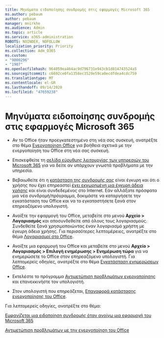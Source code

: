 ```yaml
---
title: Μηνύματα ειδοποίησης συνδρομής στις εφαρμογές Microsoft 365
ms.author: pebaum
author: pebaum
manager: mnirkhe
ms.audience: Admin
ms.topic: article
ms.service: o365-administration
ROBOTS: NOINDEX, NOFOLLOW
localization_priority: Priority
ms.collection: Adm_O365
ms.custom:
- "9000296"
- "1907"
ms.openlocfilehash: 964059ea464ac9d796731e943cb1d814743524a5
ms.sourcegitcommit: c6692ce0fa1358ec3529e59ca0ecdfdea4cdc759
ms.translationtype: MT
ms.contentlocale: el-GR
ms.lasthandoff: 09/14/2020
ms.locfileid: "47659238"
---
```

# <a name="subscription-notice-messages-in-microsoft-365-apps"></a>Μηνύματα ειδοποίησης συνδρομής στις εφαρμογές Microsoft 365

- Αν το Office ήταν προεγκατεστημένο στη νέα σας συσκευή, ανατρέξτε στο θέμα [Ενεργοποίηση Office](https://support.office.com/article/activate-office-5bd38f38-db92-448b-a982-ad170b1e187e) για βοήθεια σχετικά με την ενεργοποίηση του Office στη νέα σας συσκευή.

- Επισκεφθείτε τη [σελίδα εύρυθμης λειτουργίας των υπηρεσιών του Microsoft 365](https://docs.microsoft.com/office365/enterprise/view-service-health) για να δείτε αν υπάρχουν γνωστά προβλήματα με την υπηρεσία.

- Βεβαιωθείτε ότι η [κατάσταση της συνδρομής σας](https://support.office.com/article/unlicensed-product-and-activation-errors-in-office-0d23d3c0-c19c-4b2f-9845-5344fedc4380#bkmk_checksubscription) είναι έγκυρη και ότι ο χρήσης που έχει επηρεαστεί [έχει εκχωρημένη μια έγκυρη άδεια χρήσης](https://support.office.com/article/997596B5-4173-4627-B915-36ABAC6786DC?wt.mc_id=Alchemy_ClientDIA) και είναι συνδεδεμένος στο Internet. Εάν αλλάξατε πρόσφατα μια νέα συνδρομή/πρόγραμμα, δοκιμάστε να καταργήσετε την εγκατάσταση του Office και να το εγκαταστήσετε ξανά στον επηρεαζόμενο υπολογιστή.

- Ανοίξτε την εφαρμογή του Office, μεταβείτε στο μενού **Αρχείο > Λογαριασμός** και αποσυνδεθείτε από όλους τους λογαριασμούς. Συνδεθείτε ξανά χρησιμοποιώντας έναν λογαριασμό χρήστη με έγκυρη άδεια χρήσης. Για περισσότερες λεπτομέρειες, ανατρέξτε στο θέμα [Λογαριασμοί στο Office](https://support.office.com/article/accounts-in-office-628ea040-f265-49de-b986-be09c3ebf8a9).

- Ανοίξτε μια εφαρμογή του Office και μεταβείτε στο μενού **Αρχείο > Λογαριασμός > Επιλογή ενημέρωσης > Ενημέρωση τώρα** για να ενημερώσετε το Office στον επηρεαζόμενο υπολογιστή. Για λεπτομερείς οδηγίες, ανατρέξτε στο θέμα [Εγκατάσταση ενημερώσεων Office](https://support.office.com/article/install-office-updates-2ab296f3-7f03-43a2-8e50-46de917611c5).

- Εκτελέστε το πρόγραμμα [Αντιμετώπιση προβλημάτων ενεργοποίησης](https://aka.ms/SARA-OfficeActivation-Alchemy) και επανεκκινήστε τον υπολογιστή.

- Στον υπολογιστή που επηρεάζεται, [Επαναφορά κατάστασης ενεργοποίησης του Office](https://docs.microsoft.com/office/troubleshoot/activation/reset-office-365-proplus-activation-state).

Για λεπτομερείς οδηγίες, ανατρέξτε στο θέμα: 

[Εμφανίζεται μια ειδοποίηση συνδρομής όταν ανοίγω μια εφαρμογή του Microsoft 365](https://support.office.com/article/a-subscription-notice-appears-when-i-open-an-office-365-application-4cabe32c-f594-4c0e-9191-3d3ade10cceb)

[Αντιμετώπιση προβλημάτων με την ενεργοποίηση του Office](https://support.office.com/article/unlicensed-product-and-activation-errors-in-office-0d23d3c0-c19c-4b2f-9845-5344fedc4380)
